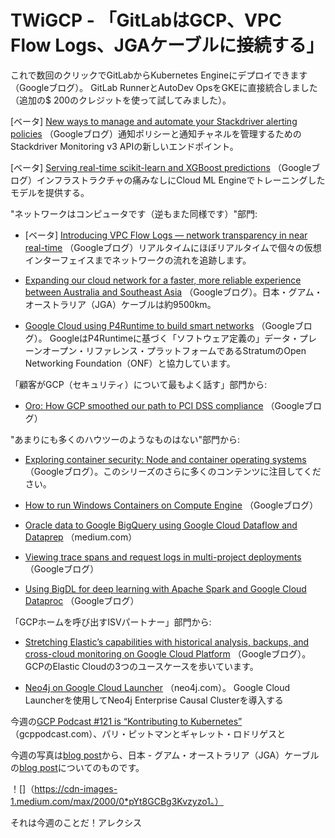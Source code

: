 
# TWiGCP - 「GitLabはGCP、VPC Flow Logs、JGAケーブルに接続する」

これで数回のクリックでGitLabからKubernetes Engineにデプロイできます（Googleブログ）。 GitLab RunnerとAutoDev OpsをGKEに直接統合しました（追加の$ 200のクレジットを使って試してみました）。

[ベータ] [New ways to manage and automate your Stackdriver alerting policies](http://goo.gl/K2xEG3) （Googleブログ）通知ポリシーと通知チャネルを管理するためのStackdriver Monitoring v3 APIの新しいエンドポイント。

[ベータ] [Serving real-time scikit-learn and XGBoost predictions](http://goo.gl/rDM4Yy) （Googleブログ）インフラストラクチャの痛みなしにCloud ML Engineでトレーニングしたモデルを提供する。

&quot;ネットワークはコンピュータです（逆もまた同様です）&quot;部門:

* [ベータ] [Introducing VPC Flow Logs — network transparency in near real-time](http://goo.gl/HbQJTN) （Googleブログ）リアルタイムにほぼリアルタイムで個々の仮想インターフェイスまでネットワークの流れを追跡します。

* [Expanding our cloud network for a faster, more reliable experience between Australia and Southeast Asia](http://goo.gl/tTiUYs) （Googleブログ）。日本・グアム・オーストラリア（JGA）ケーブルは約9500km。

* [Google Cloud using P4Runtime to build smart networks](http://goo.gl/eaCxDo) （Googleブログ）。 GoogleはP4Runtimeに基づく「ソフトウェア定義の」データ・プレーンオープン・リファレンス・プラットフォームであるStratumのOpen Networking Foundation（ONF）と協力しています。

「顧客がGCP（セキュリティ）について最もよく話す」部門から:

* [Oro: How GCP smoothed our path to PCI DSS compliance](http://goo.gl/fggAMF) （Googleブログ）

&quot;あまりにも多くのハウツーのようなものはない&quot;部門から:

* [Exploring container security: Node and container operating systems](http://goo.gl/FAwTWk) （Googleブログ）。このシリーズのさらに多くのコンテンツに注目してください。

* [How to run Windows Containers on Compute Engine](http://goo.gl/2C6KHE) （Googleブログ）

* [Oracle data to Google BigQuery using Google Cloud Dataflow and Dataprep](http://goo.gl/tfvnXu) （medium.com）

* [Viewing trace spans and request logs in multi-project deployments](http://goo.gl/GxycLG) （Googleブログ）

* [Using BigDL for deep learning with Apache Spark and Google Cloud Dataproc](http://goo.gl/yJCnbS) （Googleブログ）

「GCPホームを呼び出すISVパートナー」部門から:

* [Stretching Elastic’s capabilities with historical analysis, backups, and cross-cloud monitoring on Google Cloud Platform](http://goo.gl/tz8TaQ) （Googleブログ）。 GCPのElastic Cloudの3つのユースケースを歩いています。

* [Neo4j on Google Cloud Launcher](http://goo.gl/r11J9K) （neo4j.com）。 Google Cloud Launcherを使用してNeo4j Enterprise Causal Clusterを導入する

今週の[GCP Podcast #121 is “Kontributing to Kubernetes”](http://goo.gl/FHdYtj) （gcppodcast.com）、パリ・ピットマンとギャレット・ロドリゲスと

今週の写真は[blog post](http://goo.gl/tTiUYs)から、日本 - グアム・オーストラリア（JGA）ケーブルの[blog post](http://goo.gl/tTiUYs)についてのものです。

！[]（https://cdn-images-1.medium.com/max/2000/0*pYt8GCBg3Kvzyzo1。）

それは今週のことだ！アレクシス
